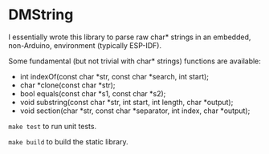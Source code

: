 # DMString

I essentially wrote this library to parse raw char* strings in an embedded, non-Arduino, environment (typically ESP-IDF).

Some fundamental (but not trivial with char* strings) functions are available:

* int indexOf(const char *str, const char *search, int start);
* char *clone(const char *str);
* bool equals(const char *s1, const char *s2);
* void substring(const char *str, int start, int length, char *output);
* void section(char *str, const char *separator, int index, char *output);

```make test``` to run unit tests.

```make build``` to build the static library.
